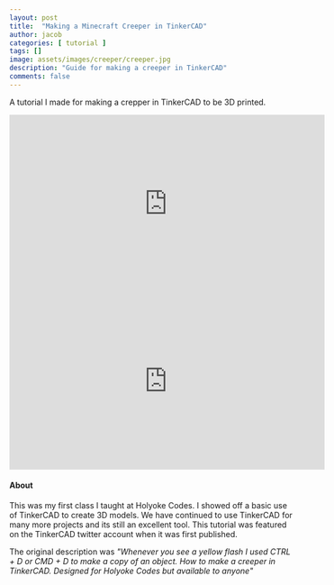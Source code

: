 ```yaml
---
layout: post
title:  "Making a Minecraft Creeper in TinkerCAD"
author: jacob
categories: [ tutorial ]
tags: []
image: assets/images/creeper/creeper.jpg
description: "Guide for making a creeper in TinkerCAD"
comments: false
---
```


A tutorial I made for making a crepper in TinkerCAD to be 3D printed.

<iframe width="560" height="315" src="https://www.youtube.com/embed/BoxEsX4SreY" frameborder="0" allow="accelerometer; autoplay; encrypted-media; gyroscope; picture-in-picture" allowfullscreen></iframe>

<iframe width="560" height="315" src="https://www.youtube.com/embed/M9ClCYBTnIk" frameborder="0" allow="accelerometer; autoplay; encrypted-media; gyroscope; picture-in-picture" allowfullscreen></iframe>

#### About

This was my first class I taught at Holyoke Codes. I showed off a basic use of TinkerCAD to create 3D models. We have continued to use TinkerCAD for many more projects and its still an excellent tool. This tutorial was featured on the TinkerCAD twitter account when it was first published.

The original description was *"Whenever you see a yellow flash I used CTRL + D or CMD + D to make a copy of  an object. How to make a creeper in TinkerCAD. Designed for Holyoke Codes but available to anyone"*